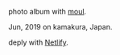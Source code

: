 photo album with [moul](https://moul.app/).

Jun, 2019 on kamakura, Japan.

deply with [Netlify](https://awtnb-album-2019-kamakura.netlify.app/).